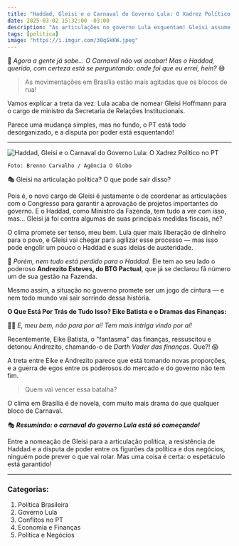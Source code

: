```yaml
---
title: "Haddad, Gleisi e o Carnaval do Governo Lula: O Xadrez Político no PT"
date: 2025-03-02 15:32:00 -03:00
description: "As articulações no governo Lula esquentam! Gleisi assume novo cargo, e Haddad tem que jogar com novos aliados. A política está um samba de difícil entendimento!"
tags: [politica]
image: "https://i.imgur.com/30qSkKW.jpeg"
---
```


🍿 _Agora a gente já sabe... 
O Carnaval não vai acabar! Mas o Haddad, querido, com certeza está se perguntando: onde foi que eu errei, hein?_ 😅 

> As movimentações em Brasília estão mais agitadas que os blocos de rua!

Vamos explicar a treta da vez: Lula acaba de nomear Gleisi Hoffmann para o cargo de ministro da Secretaria de Relações Institucionais. 

Parece uma mudança simples, mas no fundo, o PT está todo desorganizado, e a disputa por poder está esquentando!

---

![Haddad, Gleisi e o Carnaval do Governo Lula: O Xadrez Político no PT](https://i.imgur.com/30qSkKW.jpeg)

    Foto: Brenno Carvalho / Agência O Globo


🎭 Gleisi na articulação política? 
O que pode sair disso?

Pois é, o novo cargo de Gleisi é justamente o de coordenar as articulações com o Congresso para garantir a aprovação de projetos importantes do governo. E o Haddad, como Ministro da Fazenda, tem tudo a ver com isso, mas... Gleisi já foi contra algumas de suas principais medidas fiscais, né? 

O clima promete ser tenso, meu bem. Lula quer mais liberação de dinheiro para o povo, e Gleisi vai chegar para agilizar esse processo 
— mas isso pode engolir um pouco o Haddad e suas ideias de austeridade.

💼 _Porém, nem tudo está perdido para o Haddad._ 
Ele tem ao seu lado o poderoso **Andrezito Esteves, do BTG Pactual**, que já se declarou fã número um de sua gestão na Fazenda. 

Mesmo assim, a situação no governo promete ser um jogo de cintura 
— e nem todo mundo vai sair sorrindo dessa história.


**O Que Está Por Trás de Tudo Isso? Eike Batista e o Dramas das Finanças:**

🦸‍♂️ _E, meu bem, não para por aí! Tem mais intriga vindo por aí!_ 

Recentemente, Eike Batista, o "fantasma" das finanças, ressuscitou e detonou Andrezito, chamando-o de _Darth Vader das finanças_. Que?! 😱 

A treta entre Eike e Andrezito parece que está tomando novas proporções, e a guerra de egos entre os poderosos do mercado e do governo não tem fim. 

> Quem vai vencer essa batalha?

O clima em Brasília é de novela, com muito mais drama do que qualquer bloco de Carnaval.

🎭 **_Resumindo: o carnaval do governo Lula está só começando!_** 

Entre a nomeação de Gleisi para a articulação política, a resistência de Haddad e a disputa de poder entre os figurões da política e dos negócios, ninguém pode prever o que vai rolar. Mas uma coisa é certa: o espetáculo está garantido!

---

### **Categorias:**
1.  Política Brasileira
2.  Governo Lula
3.  Conflitos no PT
4.  Economia e Finanças
5.  Política e Negócios
